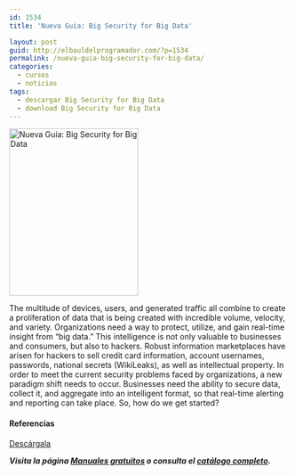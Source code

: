 ```yaml
---
id: 1534
title: 'Nueva Guía: Big Security for Big Data'

layout: post
guid: http://elbauldelprogramador.com/?p=1534
permalink: /nueva-guia-big-security-for-big-data/
categories:
  - cursos
  - noticias
tags:
  - descargar Big Security for Big Data
  - download Big Security for Big Data
---
```

[<img src="http://elbauldelprogramador.com/content/uploads/2013/04/BigSecurityforBigData-232x300.jpg" alt="Nueva Guía: Big Security for Big Data" title="Nueva Guía: Big Security for Big Data" width="232" height="300" class="alignleft size-medium wp-image-1538" />][1]

The multitude of devices, users, and generated traffic all combine to create a proliferation of data that is being created with incredible volume, velocity, and variety. Organizations need a way to protect, utilize, and gain real-time insight from “big data.” This intelligence is not only valuable to businesses and consumers, but also to hackers. Robust information marketplaces have arisen for hackers to sell credit card information, account usernames, passwords, national secrets (WikiLeaks), as well as intellectual property. In order to meet the current security problems faced by organizations, a new paradigm shift needs to occur. Businesses need the ability to secure data, collect it, and aggregate into an intelligent format, so that real-time alerting and reporting can take place. So, how do we get started?

#### Referencias

<div class="button-container">
  <a href="http://elbauldelprogramador.tradepub.com/c/pubRD.mpl?sr=oc&#038;_t=oc:&#038;pc=w_hp353" target="_blank" class="wi-button style-3">Descárgala<i class="icon-download icon-2x"></i></a>
</div>

***Visita la página [Manuales gratuitos][2] o consulta el [catálogo completo][3].***  
  
<!--more-->



 [1]: http://elbauldelprogramador.tradepub.com/c/pubRD.mpl?sr=oc&_t=oc:&pc=w_hp353/prgm.cgi/
 [2]: /manuales-gratuitos/
 [3]: http://elbauldelprogramador.tradepub.com/category/information-technology/1207/ "Catálogo completo de Guías gratuítas "